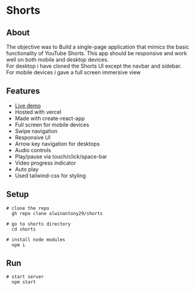 # Shorts

## About
The objective was to Build a single-page application that mimics the basic functionality of YouTube Shorts. This app should be responsive and work well on both mobile and desktop devices.
<br/>
For desktop i have cloned the Shorts UI except the navbar and sidebar.
<br/>
For mobile devices i gave a full screen immersive view


## Features

- [Live demo](https://shorts-mu.vercel.app/)
- Hosted with vercel
- Made with create-react-app
- Full screen for mobile devices
- Swipe navigation
- Responsive UI
- Arrow key navigation for desktops
- Audio controls
- Play/pause via touch/click/space-bar
- Video progress indicator
- Auto play
- Used tailwind-css for styling

## Setup

```
# clone the repo
  gh repo clone alwinantony29/shorts
```
```
# go to shorts directory
  cd shorts
```
```
# install node modules
  npm i 
```

## Run

```
# start server
  npm start
```
